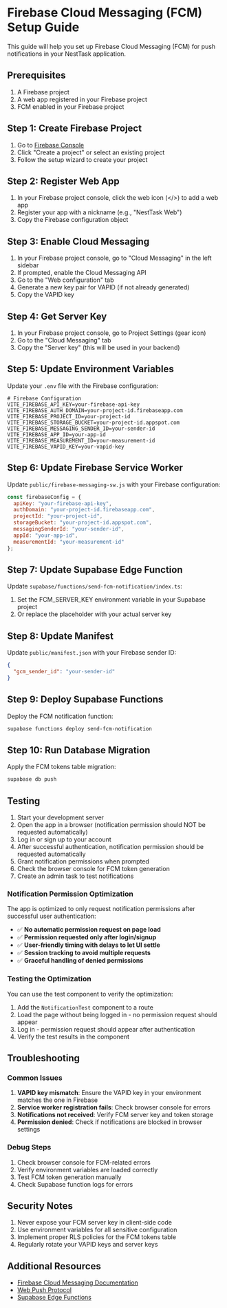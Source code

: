 # Firebase Cloud Messaging (FCM) Setup Guide

This guide will help you set up Firebase Cloud Messaging (FCM) for push notifications in your NestTask application.

## Prerequisites

1. A Firebase project
2. A web app registered in your Firebase project
3. FCM enabled in your Firebase project

## Step 1: Create Firebase Project

1. Go to [Firebase Console](https://console.firebase.google.com/)
2. Click "Create a project" or select an existing project
3. Follow the setup wizard to create your project

## Step 2: Register Web App

1. In your Firebase project console, click the web icon (</>) to add a web app
2. Register your app with a nickname (e.g., "NestTask Web")
3. Copy the Firebase configuration object

## Step 3: Enable Cloud Messaging

1. In your Firebase project console, go to "Cloud Messaging" in the left sidebar
2. If prompted, enable the Cloud Messaging API
3. Go to the "Web configuration" tab
4. Generate a new key pair for VAPID (if not already generated)
5. Copy the VAPID key

## Step 4: Get Server Key

1. In your Firebase project console, go to Project Settings (gear icon)
2. Go to the "Cloud Messaging" tab
3. Copy the "Server key" (this will be used in your backend)

## Step 5: Update Environment Variables

Update your `.env` file with the Firebase configuration:

```env
# Firebase Configuration
VITE_FIREBASE_API_KEY=your-firebase-api-key
VITE_FIREBASE_AUTH_DOMAIN=your-project-id.firebaseapp.com
VITE_FIREBASE_PROJECT_ID=your-project-id
VITE_FIREBASE_STORAGE_BUCKET=your-project-id.appspot.com
VITE_FIREBASE_MESSAGING_SENDER_ID=your-sender-id
VITE_FIREBASE_APP_ID=your-app-id
VITE_FIREBASE_MEASUREMENT_ID=your-measurement-id
VITE_FIREBASE_VAPID_KEY=your-vapid-key
```

## Step 6: Update Firebase Service Worker

Update `public/firebase-messaging-sw.js` with your Firebase configuration:

```javascript
const firebaseConfig = {
  apiKey: "your-firebase-api-key",
  authDomain: "your-project-id.firebaseapp.com",
  projectId: "your-project-id",
  storageBucket: "your-project-id.appspot.com",
  messagingSenderId: "your-sender-id",
  appId: "your-app-id",
  measurementId: "your-measurement-id"
};
```

## Step 7: Update Supabase Edge Function

Update `supabase/functions/send-fcm-notification/index.ts`:

1. Set the FCM_SERVER_KEY environment variable in your Supabase project
2. Or replace the placeholder with your actual server key

## Step 8: Update Manifest

Update `public/manifest.json` with your Firebase sender ID:

```json
{
  "gcm_sender_id": "your-sender-id"
}
```

## Step 9: Deploy Supabase Functions

Deploy the FCM notification function:

```bash
supabase functions deploy send-fcm-notification
```

## Step 10: Run Database Migration

Apply the FCM tokens table migration:

```bash
supabase db push
```

## Testing

1. Start your development server
2. Open the app in a browser (notification permission should NOT be requested automatically)
3. Log in or sign up to your account
4. After successful authentication, notification permission should be requested automatically
5. Grant notification permissions when prompted
6. Check the browser console for FCM token generation
7. Create an admin task to test notifications

### Notification Permission Optimization

The app is optimized to only request notification permissions after successful user authentication:

- ✅ **No automatic permission request on page load**
- ✅ **Permission requested only after login/signup**
- ✅ **User-friendly timing with delays to let UI settle**
- ✅ **Session tracking to avoid multiple requests**
- ✅ **Graceful handling of denied permissions**

### Testing the Optimization

You can use the test component to verify the optimization:

1. Add the `NotificationTest` component to a route
2. Load the page without being logged in - no permission request should appear
3. Log in - permission request should appear after authentication
4. Verify the test results in the component

## Troubleshooting

### Common Issues

1. **VAPID key mismatch**: Ensure the VAPID key in your environment matches the one in Firebase
2. **Service worker registration fails**: Check browser console for errors
3. **Notifications not received**: Verify FCM server key and token storage
4. **Permission denied**: Check if notifications are blocked in browser settings

### Debug Steps

1. Check browser console for FCM-related errors
2. Verify environment variables are loaded correctly
3. Test FCM token generation manually
4. Check Supabase function logs for errors

## Security Notes

1. Never expose your FCM server key in client-side code
2. Use environment variables for all sensitive configuration
3. Implement proper RLS policies for the FCM tokens table
4. Regularly rotate your VAPID keys and server keys

## Additional Resources

- [Firebase Cloud Messaging Documentation](https://firebase.google.com/docs/cloud-messaging)
- [Web Push Protocol](https://web.dev/push-notifications/)
- [Supabase Edge Functions](https://supabase.com/docs/guides/functions)
